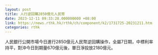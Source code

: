 ```yaml
---
layout: post
title: 人行逆回購2850億元人民幣
date: 2023-12-11 09:33:28.000000000 +08:00
link: https://news.rthk.hk/rthk/ch/component/k2/1731725-20231211.htm
categories: rthk
---
```


人民銀行公開市場今日進行2850億元人民幣逆回購操作，全屬7日期，中標利率持平，對沖今日到期量670億元後，單日淨投放2180億元。
